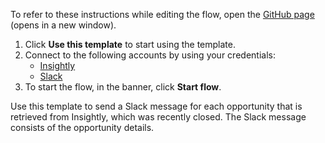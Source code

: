To refer to these instructions while editing the flow, open the [GitHub page](https://github.com/ot4i/app-connect-templates/tree/main/resources/markdown/Send%20a%20Slack%20message%20for%20each%20closed%20opportunity%20retrieved%20from%20Insightly_instructions.md) (opens in a new window).

1. Click **Use this template** to start using the template.
2. Connect to the following accounts by using your credentials:
   - [Insightly](https://ibm.biz/acinsightly)
   - [Slack](https://ibm.biz/acslack)
3. To start the flow, in the banner, click **Start flow**.


Use this template to send a Slack message for each opportunity that is retrieved from Insightly, which was recently closed. The Slack message consists of the opportunity details.






